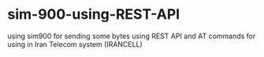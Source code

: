 # sim-900-using-REST-API
using sim900 for sending some bytes using REST API and AT commands for using in Iran Telecom system (IRANCELL)
